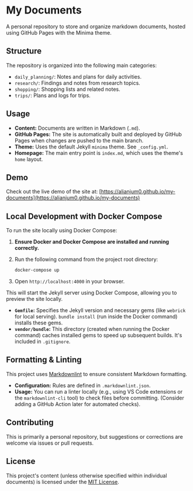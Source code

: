 # My Documents

A personal repository to store and organize markdown documents, hosted using GitHub Pages with the Minima theme.

## Structure

The repository is organized into the following main categories:

*   `daily_planning/`: Notes and plans for daily activities.
*   `research/`: Findings and notes from research topics.
*   `shopping/`: Shopping lists and related notes.
*   `trips/`: Plans and logs for trips.

## Usage

*   **Content:** Documents are written in Markdown (`.md`).
*   **GitHub Pages:** The site is automatically built and deployed by GitHub Pages when changes are pushed to the main branch.
*   **Theme:** Uses the default Jekyll `minima` theme. See `_config.yml`.
*   **Homepage:** The main entry point is `index.md`, which uses the theme's `home` layout.

## Demo

Check out the live demo of the site at: [https://alianjum0.github.io/my-documents](https://alianjum0.github.io/my-documents)

## Local Development with Docker Compose

To run the site locally using Docker Compose:

1. **Ensure Docker and Docker Compose are installed and running correctly.**
2. Run the following command from the project root directory:

    ```bash
    docker-compose up
    ```

3. Open `http://localhost:4000` in your browser.

This will start the Jekyll server using Docker Compose, allowing you to preview the site locally.

*   **`Gemfile`:** Specifies the Jekyll version and necessary gems (like `webrick` for local serving). `bundle install` (run inside the Docker command) installs these gems.
*   **`vendor/bundle`:** This directory (created when running the Docker command) caches installed gems to speed up subsequent builds. It's included in `.gitignore`.

## Formatting & Linting

This project uses [Markdownlint](https://github.com/DavidAnson/markdownlint) to ensure consistent Markdown formatting.

*   **Configuration:** Rules are defined in `.markdownlint.json`.
*   **Usage:** You can run a linter locally (e.g., using VS Code extensions or the `markdownlint-cli` tool) to check files before committing. (Consider adding a GitHub Action later for automated checks).

## Contributing

This is primarily a personal repository, but suggestions or corrections are welcome via issues or pull requests.

## License

This project's content (unless otherwise specified within individual documents) is licensed under the [MIT License](LICENSE).
